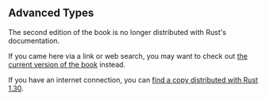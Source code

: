 ## Advanced Types

The second edition of the book is no longer distributed with Rust's documentation.

If you came here via a link or web search, you may want to check out [the current
version of the book](../ch20-04-advanced-types.html) instead.

If you have an internet connection, you can [find a copy distributed with
Rust
1.30](https://doc.rust-lang.org/1.30.0/book/second-edition/ch19-04-advanced-types.html).
